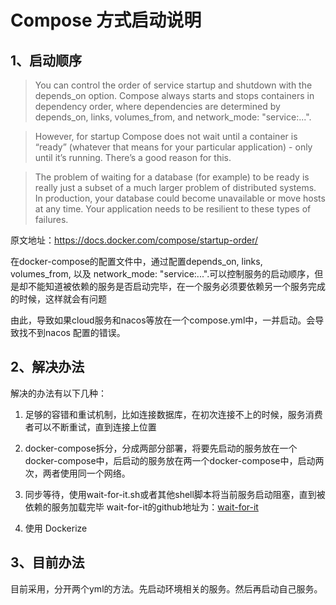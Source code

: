 # Compose 方式启动说明
## 1、启动顺序
> You can control the order of service startup and shutdown with the depends_on option. Compose always starts and stops containers in dependency order, where dependencies are determined by depends_on, links, volumes_from, and network_mode: "service:...".

> However, for startup Compose does not wait until a container is “ready” (whatever that means for your particular application) - only until it’s running. There’s a good reason for this.

> The problem of waiting for a database (for example) to be ready is really just a subset of a much larger problem of distributed systems. In production, your database could become unavailable or move hosts at any time. Your application needs to be resilient to these types of failures.

原文地址：https://docs.docker.com/compose/startup-order/

在docker-compose的配置文件中，通过配置depends_on, links, volumes_from, 以及 network_mode: "service:...".可以控制服务的启动顺序，但是却不能知道被依赖的服务是否启动完毕，在一个服务必须要依赖另一个服务完成的时候，这样就会有问题

由此，导致如果cloud服务和nacos等放在一个compose.yml中，一并启动。会导致找不到nacos 配置的错误。

## 2、解决办法
解决的办法有以下几种：

1. 足够的容错和重试机制，比如连接数据库，在初次连接不上的时候，服务消费者可以不断重试，直到连接上位置

2. docker-compose拆分，分成两部分部署，将要先启动的服务放在一个docker-compose中，后启动的服务放在两一个docker-compose中，启动两次，两者使用同一个网络。

3. 同步等待，使用wait-for-it.sh或者其他shell脚本将当前服务启动阻塞，直到被依赖的服务加载完毕
wait-for-it的github地址为：[wait-for-it](https://github.com/vishnubob/wait-for-it)

4. 使用 Dockerize

## 3、目前办法
目前采用，分开两个yml的方法。先启动环境相关的服务。然后再启动自己服务。
